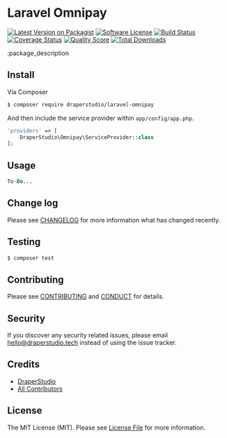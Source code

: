 # Laravel Omnipay

[![Latest Version on Packagist][ico-version]][link-packagist]
[![Software License][ico-license]](LICENSE.md)
[![Build Status][ico-travis]][link-travis]
[![Coverage Status][ico-scrutinizer]][link-scrutinizer]
[![Quality Score][ico-code-quality]][link-code-quality]
[![Total Downloads][ico-downloads]][link-downloads]

:package_description

## Install

Via Composer

``` bash
$ composer require draperstudio/laravel-omnipay
```

And then include the service provider within `app/config/app.php`.

``` php
'providers' => [
    DraperStudio\Omnipay\ServiceProvider::class
];
```

## Usage

``` php
To-Do...
```

## Change log

Please see [CHANGELOG](CHANGELOG.md) for more information what has changed recently.

## Testing

``` bash
$ composer test
```

## Contributing

Please see [CONTRIBUTING](.github/CONTRIBUTING.md) and [CONDUCT](CONDUCT.md) for details.

## Security

If you discover any security related issues, please email hello@draperstudio.tech instead of using the issue tracker.

## Credits

- [DraperStudio][link-author]
- [All Contributors][link-contributors]

## License

The MIT License (MIT). Please see [License File](LICENSE.md) for more information.

[ico-version]: https://img.shields.io/packagist/v/DraperStudio/laravel-omnipay.svg?style=flat-square
[ico-license]: https://img.shields.io/badge/license-MIT-brightgreen.svg?style=flat-square
[ico-travis]: https://img.shields.io/travis/DraperStudio/Laravel-Omnipay/master.svg?style=flat-square
[ico-scrutinizer]: https://img.shields.io/scrutinizer/coverage/g/DraperStudio/laravel-omnipay.svg?style=flat-square
[ico-code-quality]: https://img.shields.io/scrutinizer/g/DraperStudio/laravel-omnipay.svg?style=flat-square
[ico-downloads]: https://img.shields.io/packagist/dt/DraperStudio/laravel-omnipay.svg?style=flat-square

[link-packagist]: https://packagist.org/packages/DraperStudio/laravel-omnipay
[link-travis]: https://travis-ci.org/DraperStudio/Laravel-Omnipay
[link-scrutinizer]: https://scrutinizer-ci.com/g/DraperStudio/laravel-omnipay/code-structure
[link-code-quality]: https://scrutinizer-ci.com/g/DraperStudio/laravel-omnipay
[link-downloads]: https://packagist.org/packages/DraperStudio/laravel-omnipay
[link-author]: https://github.com/DraperStudio
[link-contributors]: ../../contributors

